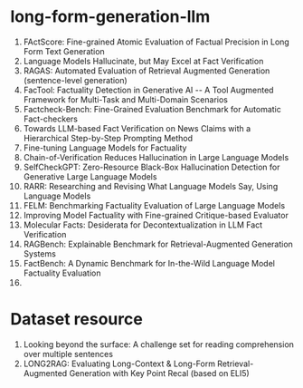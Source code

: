 # long-form-generation-llm

1. FActScore: Fine-grained Atomic Evaluation of Factual Precision in Long Form Text Generation
2. Language Models Hallucinate, but May Excel at Fact Verification
3. RAGAS: Automated Evaluation of Retrieval Augmented Generation (sentence-level generation)
4. FacTool: Factuality Detection in Generative AI -- A Tool Augmented Framework for Multi-Task and Multi-Domain Scenarios
5. Factcheck-Bench: Fine-Grained Evaluation Benchmark for Automatic Fact-checkers
6. Towards LLM-based Fact Verification on News Claims with a Hierarchical Step-by-Step Prompting Method
7. Fine-tuning Language Models for Factuality
8. Chain-of-Verification Reduces Hallucination in Large Language Models
9. SelfCheckGPT: Zero-Resource Black-Box Hallucination Detection for Generative Large Language Models
10. RARR: Researching and Revising What Language Models Say, Using Language Models
11. FELM: Benchmarking Factuality Evaluation of Large Language Models
12. Improving Model Factuality with Fine-grained Critique-based Evaluator
13. Molecular Facts: Desiderata for Decontextualization in LLM Fact Verification
14. RAGBench: Explainable Benchmark for Retrieval-Augmented Generation Systems
15. FactBench: A Dynamic Benchmark for In-the-Wild Language Model Factuality Evaluation
16. 

# Dataset resource
1. Looking beyond the surface: A challenge set for reading comprehension over multiple sentences
2. LONG2RAG: Evaluating Long-Context & Long-Form Retrieval-Augmented Generation with Key Point Recal (based on ELI5)
